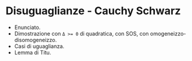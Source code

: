 # Disuguaglianze - Cauchy Schwarz

- Enunciato.
- Dimostrazione con `Δ >= 0` di quadratica, con SOS, con omogeneizzo-disomogeneizzo.
- Casi di uguaglianza.
- Lemma di Titu.
